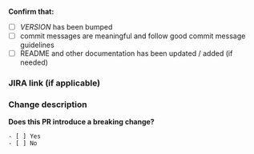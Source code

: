 **Confirm that:**

- [ ] *VERSION* has been bumped
- [ ] commit messages are meaningful and follow good commit message guidelines
- [ ] README and other documentation has been updated / added (if needed)

### JIRA link (if applicable) ###



### Change description ###



**Does this PR introduce a breaking change?**

```
- [ ] Yes
- [ ] No
```
